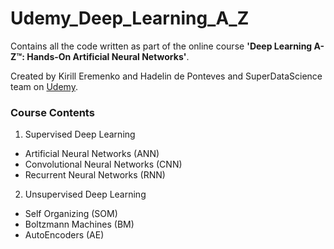 # Udemy_Deep_Learning_A_Z

Contains all the code written as part of the online course **'Deep Learning A-Z™: Hands-On Artificial Neural Networks'**. 

Created by Kirill Eremenko and Hadelin de Ponteves and SuperDataScience team on [Udemy](https://www.udemy.com/deeplearning/).

### Course Contents

1. Supervised Deep Learning
* Artificial Neural Networks (ANN)
* Convolutional Neural Networks (CNN)
* Recurrent Neural Networks (RNN)

2. Unsupervised Deep Learning
* Self Organizing (SOM)
* Boltzmann Machines (BM)
* AutoEncoders (AE)